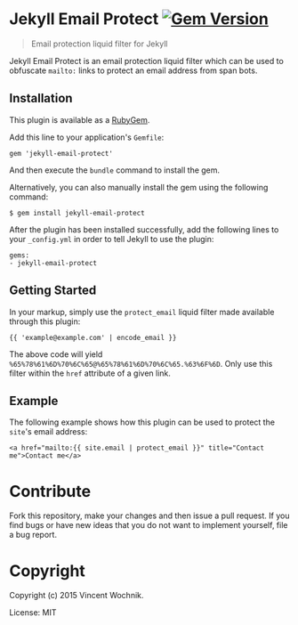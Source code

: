 # Jekyll Email Protect [![Gem Version](https://badge.fury.io/rb/jekyll-email-protect.png)](http://badge.fury.io/rb/jekyll-email-protect)

> Email protection liquid filter for Jekyll

Jekyll Email Protect is an email protection liquid filter which can be used to obfuscate `mailto:` links to protect an email address from span bots.

## Installation

This plugin is available as a [RubyGem][ruby-gem].

Add this line to your application's `Gemfile`:

```
gem 'jekyll-email-protect'
```

And then execute the `bundle` command to install the gem.

Alternatively, you can also manually install the gem using the following command:

```
$ gem install jekyll-email-protect
```

After the plugin has been installed successfully, add the following lines to your `_config.yml` in order to tell Jekyll to use the plugin:

```
gems:
- jekyll-email-protect
```

## Getting Started

In your markup, simply use the `protect_email` liquid filter made available through this plugin:

```
{{ 'example@example.com' | encode_email }}
```

The above code will yield `%65%78%61%6D%70%6C%65@%65%78%61%6D%70%6C%65.%63%6F%6D`. Only use this filter within the `href` attribute of a given link.

## Example

The following example shows how this plugin can be used to protect the `site`'s email address:

```
<a href="mailto:{{ site.email | protect_email }}" title="Contact me">Contact me</a>
```

# Contribute

Fork this repository, make your changes and then issue a pull request. If you find bugs or have new ideas that you do not want to implement yourself, file a bug report.

# Copyright

Copyright (c) 2015 Vincent Wochnik.

License: MIT

[ruby-gem]: https://rubygems.org/gems/jekyll-email-protect
